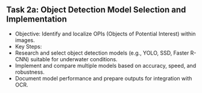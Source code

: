## Task 2a: Object Detection Model Selection and Implementation
* Objective: Identify and localize OPIs (Objects of Potential Interest) within images.
* Key Steps:
* Research and select object detection models (e.g., YOLO, SSD, Faster R-CNN) suitable for underwater conditions.
* Implement and compare multiple models based on accuracy, speed, and robustness.
* Document model performance and prepare outputs for integration with OCR.
